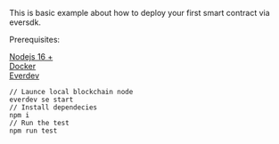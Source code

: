 This is basic example about how to deploy your first smart contract via eversdk.

Prerequisites:

[Nodejs 16 +](https://nodejs.org/en/)  
[Docker](https://www.docker.com)  
[Everdev](https://github.com/tonlabs/everdev)  

```
// Launce local blockchain node
everdev se start 
// Install dependecies
npm i
// Run the test
npm run test
```

